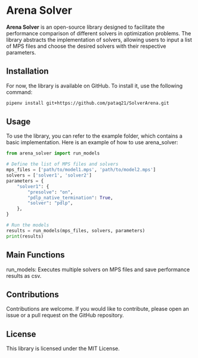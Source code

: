 # Arena Solver

**Arena Solver** is an open-source library designed to facilitate the performance comparison of different solvers in optimization problems. The library abstracts the implementation of solvers, allowing users to input a list of MPS files and choose the desired solvers with their respective parameters.

## Installation

For now, the library is available on GitHub. To install it, use the following command:

```bash
pipenv install git+https://github.com/pataq21/SolverArena.git
```

## Usage
To use the library, you can refer to the example folder, which contains a basic implementation. Here is an example of how to use arena_solver:
```python
from arena_solver import run_models

# Define the list of MPS files and solvers
mps_files = ['path/to/model1.mps', 'path/to/model2.mps']
solvers = ['solver1', 'solver2']
parameters = {
    "solver1": {
        "presolve": "on",
        "pdlp_native_termination": True,
        "solver": "pdlp",
    },
}

# Run the models
results = run_models(mps_files, solvers, parameters)
print(results)
```

## Main Functions
run_models: Executes multiple solvers on MPS files and save performance results as csv.

## Contributions
Contributions are welcome. If you would like to contribute, please open an issue or a pull request on the GitHub repository.

## License
This library is licensed under the MIT License.
